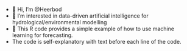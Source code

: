 - 👋 Hi, I’m @Heerbod
- 👀 I’m interested in data-driven artificial intelligence for hydrological/environmental modelling
- 🌱 This R code provides a simple example of how to use machine learning for forecasting.
- The code is self-explanatory with text before each line of the code.

<!---
HeerbodJ/HeerbodJ is a ✨ special ✨ repository because its `README.md` (this file) appears on your GitHub profile.
You can click the Preview link to take a look at your changes.
--->
